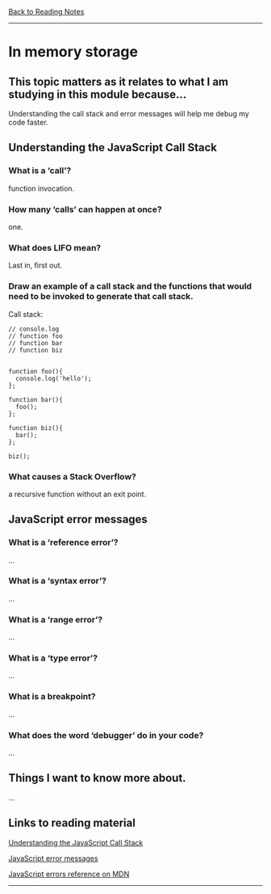[Back to Reading Notes](./README.md)

---

# In memory storage

## This topic matters as it relates to what I am studying in this module because...

Understanding the call stack and error messages will help me debug my code faster.

## Understanding the JavaScript Call Stack

### What is a ‘call’?

function invocation.

### How many ‘calls’ can happen at once?

one.

### What does LIFO mean?

Last in, first out.

### Draw an example of a call stack and the functions that would need to be invoked to generate that call stack.

Call stack:

    // console.log
    // function foo
    // function bar
    // function biz


    function foo(){
      console.log('hello');
    };

    function bar(){
      foo();
    };
    
    function biz(){
      bar();
    };

    biz();


### What causes a Stack Overflow?

a recursive function without an exit point.

## JavaScript error messages

### What is a ‘reference error’?

...

### What is a ‘syntax error’?

...

### What is a ‘range error’?

...

### What is a ‘type error’?

...

### What is a breakpoint?

...

### What does the word ‘debugger’ do in your code?

...

## Things I want to know more about.

...

## Links to reading material

[Understanding the JavaScript Call Stack](https://www.freecodecamp.org/news/understanding-the-javascript-call-stack-861e41ae61d4)

[JavaScript error messages](https://codeburst.io/javascript-error-messages-debugging-d23f84f0ae7c)

[JavaScript errors reference on MDN](https://developer.mozilla.org/en-US/docs/Web/JavaScript/Reference/Errors)

---
